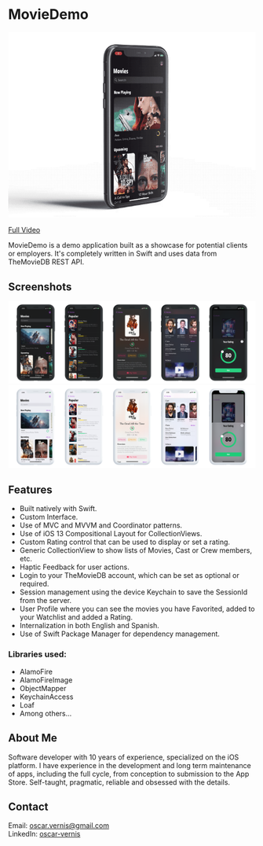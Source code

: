 # MovieDemo

<p align="center">
  <img src="images/videodemo.gif">
</p>

[Full Video](https://dl.dropboxusercontent.com/s/oz6onb19ov46u4f/video_screen.MP4?dl=0)

MovieDemo is a demo application built as a showcase for potential clients or employers. It's completely written in Swift and uses data from TheMovieDB REST API.

## Screenshots

![](images/Screenshots-Dark.png)
![](images/Screenshots-Light.png)

## Features
- Built natively with Swift.
- Custom Interface.
- Use of MVC and MVVM and Coordinator patterns.
- Use of iOS 13 Compositional Layout for CollectionViews.
- Custom Rating control that can be used to display or set a rating.
- Generic CollectionView to show lists of Movies, Cast or Crew members, etc.
- Haptic Feedback for user actions.
- Login to your TheMovieDB account, which can be set as optional or required.
- Session management using the device Keychain to save the SessionId from the server.
- User Profile where you can see the movies you have Favorited, added to your Watchlist and added a Rating.
- Internalization in both English and Spanish.
- Use of Swift Package Manager for dependency management.

### Libraries used:
- AlamoFire
- AlamoFireImage
- ObjectMapper
- KeychainAccess
- Loaf
- Among others...


## About Me
Software developer with 10 years of experience, specialized on the iOS platform. I have experience in the development and long term maintenance of apps, including the full cycle, from conception to submission to the App Store. Self-taught, pragmatic, reliable and obsessed with the details.

## Contact
Email: <oscar.vernis@gmail.com><br>
LinkedIn: [oscar-vernis](https://www.linkedin.com/in/oscar-vernis/)
